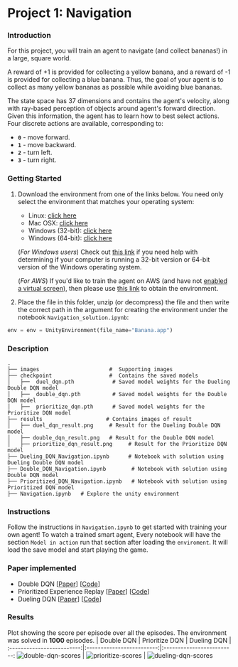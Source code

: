 # Project 1: Navigation
### Introduction
For this project, you will train an agent to navigate (and collect bananas!) in a large, square world.

A reward of +1 is provided for collecting a yellow banana, and a reward of -1 is provided for collecting a blue banana. Thus, the goal of your agent is to collect as many yellow bananas as possible while avoiding blue bananas.

The state space has 37 dimensions and contains the agent's velocity, along with ray-based perception of objects around agent's forward direction. Given this information, the agent has to learn how to best select actions. Four discrete actions are available, corresponding to:
- **`0`** - move forward.
- **`1`** - move backward.
- **`2`** - turn left.
- **`3`** - turn right.

### Getting Started

1. Download the environment from one of the links below.  You need only select the environment that matches your operating system:
    - Linux: [click here](https://s3-us-west-1.amazonaws.com/udacity-drlnd/P1/Banana/Banana_Linux.zip)
    - Mac OSX: [click here](https://s3-us-west-1.amazonaws.com/udacity-drlnd/P1/Banana/Banana.app.zip)
    - Windows (32-bit): [click here](https://s3-us-west-1.amazonaws.com/udacity-drlnd/P1/Banana/Banana_Windows_x86.zip)
    - Windows (64-bit): [click here](https://s3-us-west-1.amazonaws.com/udacity-drlnd/P1/Banana/Banana_Windows_x86_64.zip)
    
    (_For Windows users_) Check out [this link](https://support.microsoft.com/en-us/help/827218/how-to-determine-whether-a-computer-is-running-a-32-bit-version-or-64) if you need help with determining if your computer is running a 32-bit version or 64-bit version of the Windows operating system.

    (_For AWS_) If you'd like to train the agent on AWS (and have not [enabled a virtual screen](https://github.com/Unity-Technologies/ml-agents/blob/master/docs/Training-on-Amazon-Web-Service.md)), then please use [this link](https://s3-us-west-1.amazonaws.com/udacity-drlnd/P1/Banana/Banana_Linux_NoVis.zip) to obtain the environment.

2. Place the file in this folder, unzip (or decompress) the file and then write the correct path in the argument for creating the environment under the notebook `Navigation_solution.ipynb`:
```python
env = env = UnityEnvironment(file_name="Banana.app")
```
### Description
```
.
├── images                      #  Supporting images
├── checkpoint                  #  Contains the saved models
│   ├──  duel_dqn.pth            # Saved model weights for the Dueling Double DQN model
│   ├──  double_dqn.pth          # Saved model weights for the Double DQN model
│   ├──  prioritize_dqn.pth      # Saved model weights for the Prioritize DQN model
├── results                    # Contains images of result
│   ├── duel_dqn_result.png     # Result for the Dueling Double DQN model
│   ├── double_dqn_result.png   # Result for the Double DQN model
│   ├── prioritize_dqn_result.png     # Result for the Prioritize DQN model
├── Dueling_DQN_Navigation.ipynb      # Notebook with solution using Dueling Double DQN model
├── Double_DQN_Navigation.ipynb        # Notebook with solution using Double DQN model
├── Prioritized_DQN_Navigation.ipynb   # Notebook with solution using Prioritized DQN model
├── Navigation.ipynb   # Explore the unity environment

```

### Instructions

Follow the instructions in `Navigation.ipynb` to get started with training your own agent! 
To watch a trained smart agent, Every notebook will have the section `Model in action` run that section after loading the `enviroment`. It will load the save model and start playing the game.

### Paper implemented
- Double DQN [[Paper](https://arxiv.org/abs/1509.06461)] [[Code](./Double_DQN_Navigation.ipynb)]
- Prioritized Experience Replay [[Paper](https://arxiv.org/abs/1511.05952)] [[Code](./Prioritized_DQN_Navigation.ipynb )]
- Dueling DQN [[Paper](https://arxiv.org/abs/1511.06581)] [[Code](./Dueling_DQN_Navigation.ipynb)]

### Results
Plot showing the score per episode over all the episodes. The environment was solved in **1000** episodes.
| Double DQN | Prioritize DQN | Dueling DQN |
:-------------------------:|:-------------------------:|:-------------------------:
![double-dqn-scores](./results/double_dqn_result.png) |  ![prioritize-scores](./results/prioritize_dqn_result.png) | ![dueling-dqn-scores](./results/duel_dqn_result.png) 

